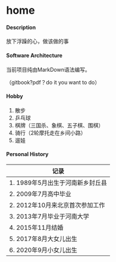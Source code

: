 # home

#### Description
放下浮躁的心，做该做的事

#### Software Architecture
当前项目纯由MarkDown语法编写。

（gitbook?pdf？do it you want to do）

#### Hobby

1.  散步
2.  乒乓球
3.  棋牌（三国杀、象棋、五子棋、围棋）
4.  骑行（2轮摩托走在乡间小路）
5.  遛娃

#### Personal History

| 记录                              |
| --------------------------------- |
| 1.  1989年5月出生于河南新乡封丘县 |
| 2.  2009年7月高中毕业             |
| 2.  2012年10月来北京首次参加工作  |
| 3.  2013年7月毕业于河南大学       |
| 4.  2015年11月结婚                |
| 5.  2017年8月大女儿出生           |
| 6.  2020年9月小女儿出生           |
